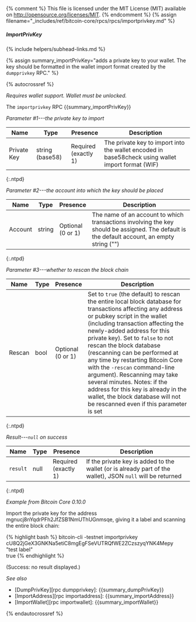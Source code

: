 {% comment %}
This file is licensed under the MIT License (MIT) available on
http://opensource.org/licenses/MIT.
{% endcomment %}
{% assign filename="_includes/ref/bitcoin-core/rpcs/rpcs/importprivkey.md" %}

##### ImportPrivKey
{% include helpers/subhead-links.md %}

{% assign summary_importPrivKey="adds a private key to your wallet. The key should be formatted in the wallet import format created by the `dumpprivkey` RPC." %}

{% autocrossref %}

*Requires wallet support.  Wallet must be unlocked.*

The `importprivkey` RPC {{summary_importPrivKey}}

*Parameter #1---the private key to import*

| Name               | Type            | Presence                    | Description
|--------------------|-----------------|-----------------------------|---------------
| Private Key        | string (base58) | Required<br>(exactly 1)     | The private key to import into the wallet encoded in base58check using wallet import format (WIF)
{:.ntpd}

*Parameter #2---the account into which the key should be placed*

| Name               | Type            | Presence                    | Description
|--------------------|-----------------|-----------------------------|---------------
| Account            | string          | Optional<br>(0 or 1)        | The name of an account to which transactions involving the key should be assigned.  The default is the default account, an empty string ("")
{:.ntpd}

*Parameter #3---whether to rescan the block chain*

| Name               | Type            | Presence                    | Description
|--------------------|-----------------|-----------------------------|----------------
| Rescan             | bool            | Optional<br>(0 or 1)        | Set to `true` (the default) to rescan the entire local block database for transactions affecting any address or pubkey script in the wallet (including transaction affecting the newly-added address for this private key).  Set to `false` to not rescan the block database (rescanning can be performed at any time by restarting Bitcoin Core with the `-rescan` command-line argument).  Rescanning may take several minutes.  Notes: if the address for this key is already in the wallet, the block database will not be rescanned even if this parameter is set
{:.ntpd}

*Result---`null` on success*

| Name               | Type            | Presence                    | Description
|--------------------|-----------------|-----------------------------|----------------
| `result`           | null            | Required<br>(exactly 1)     | If the private key is added to the wallet (or is already part of the wallet), JSON `null` will be returned
{:.ntpd}

*Example from Bitcoin Core 0.10.0*

Import the private key for the address
mgnucj8nYqdrPFh2JfZSB1NmUThUGnmsqe, giving it a label and scanning the
entire block chain:

{% highlight bash %}
bitcoin-cli -testnet importprivkey \
              cU8Q2jGeX3GNKNa5etiC8mgEgFSeVUTRQfWE2ZCzszyqYNK4Mepy \
              "test label" \
              true
{% endhighlight %}

(Success: no result displayed.)

*See also*

* [DumpPrivKey][rpc dumpprivkey]: {{summary_dumpPrivKey}}
* [ImportAddress][rpc importaddress]: {{summary_importAddress}}
* [ImportWallet][rpc importwallet]: {{summary_importWallet}}

{% endautocrossref %}
